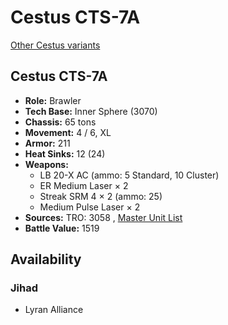 # Cestus CTS-7A 

[Other Cestus variants](../cestus.md) 

## Cestus CTS-7A 

- **Role:** Brawler 
- **Tech Base:** Inner Sphere (3070) 
- **Chassis:** 65 tons 
- **Movement:** 4 / 6, XL 
- **Armor:** 211 
- **Heat Sinks:** 12 (24) 
- **Weapons:** 
  - LB 20-X AC (ammo: 5 Standard, 10 Cluster) 
  - ER Medium Laser × 2 
  - Streak SRM 4 × 2 (ammo: 25) 
  - Medium Pulse Laser × 2 
- **Sources:** TRO: 3058 , [Master Unit List](http://masterunitlist.info/Unit/Details/535) 
- **Battle Value:** 1519 

## Availability 

### Jihad 

- Lyran Alliance 


